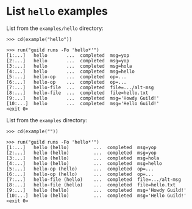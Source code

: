 # List `hello` examples

List from the `examples/hello` directory:

    >>> cd(example("hello"))

    >>> run("guild runs -Fo 'hello*'")
    [1:...]   hello       ...  completed  msg=yop
    [2:...]   hello       ...  completed  msg=yop
    [3:...]   hello       ...  completed  msg=hola
    [4:...]   hello       ...  completed  msg=hello
    [5:...]   hello-op    ...  completed  op=...
    [6:...]   hello-op    ...  completed  op=...
    [7:...]   hello-file  ...  completed  file=.../alt-msg
    [8:...]   hello-file  ...  completed  file=hello.txt
    [9:...]   hello       ...  completed  msg='Howdy Guild!'
    [10:...]  hello       ...  completed  msg='Hello Guild!'
    <exit 0>

List from the `examples` directory:

    >>> cd(example(""))

    >>> run("guild runs -Fo 'hello*'")
    [1:...]   hello (hello)         ...  completed  msg=yop
    [2:...]   hello (hello)         ...  completed  msg=yop
    [3:...]   hello (hello)         ...  completed  msg=hola
    [4:...]   hello (hello)         ...  completed  msg=hello
    [5:...]   hello-op (hello)      ...  completed  op=...
    [6:...]   hello-op (hello)      ...  completed  op=...
    [7:...]   hello-file (hello)    ...  completed  file=.../alt-msg
    [8:...]   hello-file (hello)    ...  completed  file=hello.txt
    [9:...]   hello (hello)         ...  completed  msg='Howdy Guild!'
    [10:...]  hello (hello)         ...  completed  msg='Hello Guild!'
    <exit 0>
